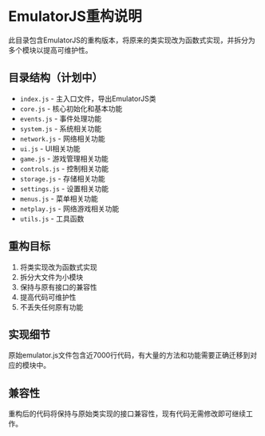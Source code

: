 # EmulatorJS重构说明

此目录包含EmulatorJS的重构版本，将原来的类实现改为函数式实现，并拆分为多个模块以提高可维护性。

## 目录结构（计划中）

- `index.js` - 主入口文件，导出EmulatorJS类
- `core.js` - 核心初始化和基本功能
- `events.js` - 事件处理功能
- `system.js` - 系统相关功能
- `network.js` - 网络相关功能
- `ui.js` - UI相关功能
- `game.js` - 游戏管理相关功能
- `controls.js` - 控制相关功能
- `storage.js` - 存储相关功能
- `settings.js` - 设置相关功能
- `menus.js` - 菜单相关功能
- `netplay.js` - 网络游戏相关功能
- `utils.js` - 工具函数

## 重构目标

1. 将类实现改为函数式实现
2. 拆分大文件为小模块
3. 保持与原有接口的兼容性
4. 提高代码可维护性
5. 不丢失任何原有功能

## 实现细节

原始emulator.js文件包含近7000行代码，有大量的方法和功能需要正确迁移到对应的模块中。

## 兼容性

重构后的代码将保持与原始类实现的接口兼容性，现有代码无需修改即可继续工作。